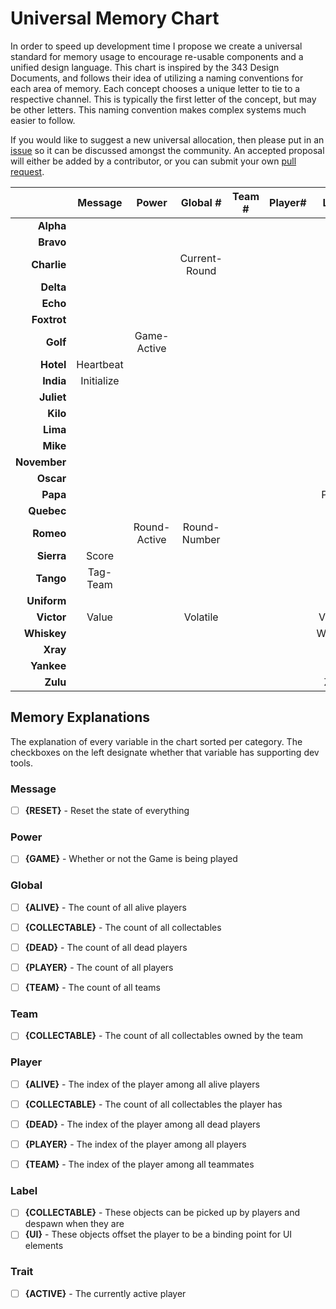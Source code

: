 # Universal Memory Chart

In order to speed up development time I propose we create a universal standard
for memory usage to encourage re-usable components and a unified design
language. This chart is inspired by the 343 Design Documents, and follows their
idea of utilizing a naming conventions for each area of memory. Each concept
chooses a unique letter to tie to a respective channel. This is typically the
first letter of the concept, but may be other letters. This naming convention
makes complex systems much easier to follow.

If you would like to suggest a new universal allocation, then please put in an
[issue](https://github.com/RayBenefield/Forge-Dev-Kit/issues) so it can be
discussed amongst the community. An accepted proposal will either be added by a
contributor, or you can submit your own [pull
request](https://github.com/RayBenefield/Forge-Dev-Kit/pulls).

|              | Message    | Power        | Global #      | Team # | Player# | Label   | Trait |
| ---:         | :---:      | :---:        | :---:         | :---:  | :---:   | :---:   | :---: |
| **Alpha**    |            |              |               |        |         |         |       |
| **Bravo**    |            |              |               |        |         | Ball    |       |
| **Charlie**  |            |              | Current-Round |        |         |         |       |
| **Delta**    |            |              |               |        |         |         |       |
| **Echo**     |            |              |               |        |         |         |       |
| **Foxtrot**  |            |              |               |        |         | Flag    |       |
| **Golf**     |            | Game-Active  |               |        |         |         |       |
| **Hotel**    | Heartbeat  |              |               |        |         |         |       |
| **India**    | Initialize |              |               |        |         |         |       |
| **Juliet**   |            |              |               |        |         |         |       |
| **Kilo**     |            |              |               |        |         |         |       |
| **Lima**     |            |              |               |        |         |         |       |
| **Mike**     |            |              |               |        |         |         |       |
| **November** |            |              |               |        |         |         |       |
| **Oscar**    |            |              |               |        |         |         |       |
| **Papa**     |            |              |               |        |         | Player  |       |
| **Quebec**   |            |              |               |        |         |         |       |
| **Romeo**    |            | Round-Active | Round-Number  |        |         |         |       |
| **Sierra**   | Score      |              |               |        |         |         |       |
| **Tango**    | Tag-Team   |              |               |        |         |         |       |
| **Uniform**  |            |              |               |        |         |         |       |
| **Victor**   | Value      |              | Volatile      |        |         | Vehicle |       |
| **Whiskey**  |            |              |               |        |         | Weapon  |       |
| **Xray**     |            |              |               |        |         |         |       |
| **Yankee**   |            |              |               |        |         |         |       |
| **Zulu**     |            |              |               |        |         | Zone    |       |


## Memory Explanations

The explanation of every variable in the chart sorted per category. The
checkboxes on the left designate whether that variable has supporting dev tools.

### Message
 - [ ] **{RESET}** - Reset the state of everything


### Power
 - [ ] **{GAME}** - Whether or not the Game is being played


### Global #
 - [ ] **{ALIVE}** - The count of all alive players
 - [ ] **{COLLECTABLE}** - The count of all collectables
 - [ ] **{DEAD}** - The count of all dead players
 - [ ] **{PLAYER}** - The count of all players
 - [ ] **{TEAM}** - The count of all teams


### Team #
 - [ ] **{COLLECTABLE}** - The count of all collectables owned by the team


### Player #
 - [ ] **{ALIVE}** - The index of the player among all alive players
 - [ ] **{COLLECTABLE}** - The count of all collectables the player has
 - [ ] **{DEAD}** - The index of the player among all dead players
 - [ ] **{PLAYER}** - The index of the player among all players
 - [ ] **{TEAM}** - The index of the player among all teammates


### Label
 - [ ] **{COLLECTABLE}** - These objects can be picked up by players and despawn when they are
 - [ ] **{UI}** - These objects offset the player to be a binding point for UI elements

### Trait
 - [ ] **{ACTIVE}** - The currently active player
